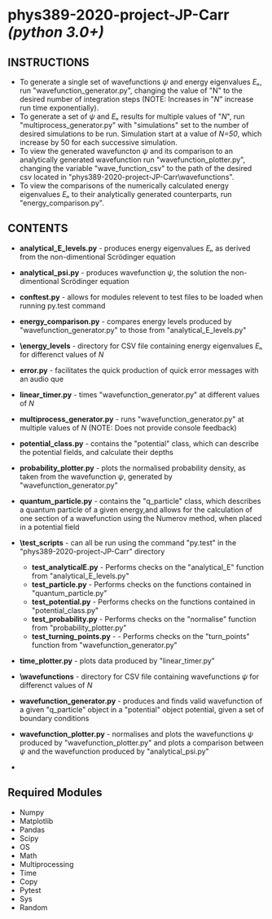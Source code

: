 # phys389-2020-project-JP-Carr *(python 3.0+)*

## INSTRUCTIONS
- To generate a single set of wavefunctions *ψ* and energy eigenvalues *Eₙ*, run "wavefunction_generator.py", changing the value of "N" to the desired number of integration steps (NOTE: Increases in "*N*" increase run time exponentially). 
- To generate a set of *ψ* and *Eₙ* results for multiple values of "*N*", run "multiprocess_generator.py" with "simulations" set to the number of desired simulations to be run. Simulation start at a value of *N=50*, which increase by 50 for each successive simulation.
- To view the generated wavefuncton *ψ* and its comparison to an analytically generated wavefunction run "wavefunction_plotter.py", changing the variable "wave_function_csv" to the path of the desired csv located in "phys389-2020-project-JP-Carr\wavefunctions".  
- To view the comparisons of the numerically calculated energy eigenvalues *Eₙ* to their analytically generated counterparts, run "energy_comparison.py".

## CONTENTS
- **analytical_E_levels.py** - produces energy eigenvalues *Eₙ* as derived from the non-dimentional Scrödinger equation
- **analytical_psi.py** - produces wavefunction *ψ*, the solution the non-dimentional Scrödinger equation
- **conftest.py** - allows for modules relevent to test files to be loaded when running py.test command
- **energy_comparison.py** - compares energy levels produced by "wavefunction_generator.py" to those from "analytical_E_levels.py"
- **\energy_levels** - directory for CSV file containing energy eigenvalues *Eₙ* for differenct values of *N*
- **error.py** - facilitates the quick production of quick error messages with an audio que
- **linear_timer.py** - times "wavefunction_generator.py" at different values of *N*
- **multiprocess_generator.py** - runs "wavefunction_generator.py" at multiple values of *N* (NOTE: Does not provide console feedback)
- **potential_class.py** - contains the "potential" class, which can describe the potential fields, and calculate their depths
- **probability_plotter.py** - plots the normalised probability density, as taken from the wavefunction *ψ*, generated by "wavefunction_generator.py"
- **quantum_particle.py** - contains the "q_particle" class, which describes a quantum particle of a given energy,and allows for the calculation of one section of a wavefunction using the Numerov method, when placed in a potential field
- **\test_scripts** - can all be run using the command "py.test" in the "phys389-2020-project-JP-Carr" directory
   - **test_analyticalE.py** - Performs checks on the "analytical_E" function from "analytical_E_levels.py"
   - **test_particle.py** - Performs checks on the functions contained in "quantum_particle.py" 
   - **test_potential.py** - Performs checks on the functions contained in "potential_class.py" 
   - **test_probability.py** - Performs checks on the "normalise" function from "probability_plotter.py"
   - **test_turning_points.py** - - Performs checks on the "turn_points" function from "wavefunction_generator.py"
   
- **time_plotter.py** - plots data produced by "linear_timer.py"
- **\wavefunctions** - directory for CSV file containing wavefunctions *ψ* for differenct values of *N*
- **wavefunction_generator.py** - produces and finds valid wavefunction of a given "q_particle" object in a "potential" object potential, given a set of boundary conditions
- **wavefunction_plotter.py** - normalises and plots the wavefunctions *ψ* produced by "wavefunction_plotter.py" and plots a comparison between *ψ* and the wavefunction produced by "analytical_psi.py"
-

## Required Modules
-	Numpy
-	Matplotlib
-	Pandas
-	Scipy
-	OS
-	Math
-	Multiprocessing
-	Time
-	Copy
-	Pytest
-	Sys
-	Random

